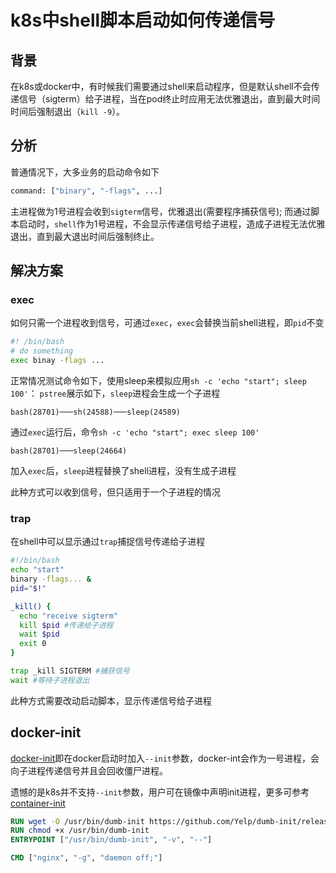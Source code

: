 # k8s中shell脚本启动如何传递信号


## 背景
在k8s或docker中，有时候我们需要通过shell来启动程序，但是默认shell不会传递信号（sigterm）给子进程，当在pod终止时应用无法优雅退出，直到最大时间时间后强制退出（`kill -9`）。
<!--more-->
## 分析
普通情况下，大多业务的启动命令如下
```bash
command: ["binary", "-flags", ...]
```
主进程做为1号进程会收到`sigterm`信号，优雅退出(需要程序捕获信号); 而通过脚本启动时，`shell`作为1号进程，不会显示传递信号给子进程，造成子进程无法优雅退出，直到最大退出时间后强制终止。

## 解决方案
### exec
如何只需一个进程收到信号，可通过`exec`，`exec`会替换当前shell进程，即`pid`不变
```bash
#! /bin/bash
# do something
exec binay -flags ...
```

正常情况测试命令如下，使用sleep来模拟应用`sh -c 'echo "start"; sleep 100'`：
`pstree`展示如下，`sleep`进程会生成一个子进程
```
bash(28701)───sh(24588)───sleep(24589)
```

通过`exec`运行后，命令`sh -c 'echo "start"; exec sleep 100'`
```
bash(28701)───sleep(24664)
```
加入`exec`后，`sleep`进程替换了shell进程，没有生成子进程

此种方式可以收到信号，但只适用于一个子进程的情况

### trap
在shell中可以显示通过`trap`捕捉信号传递给子进程
```bash
#!/bin/bash
echo "start"
binary -flags... &
pid="$!"

_kill() {
  echo "receive sigterm"
  kill $pid #传递给子进程
  wait $pid
  exit 0
}

trap _kill SIGTERM #捕获信号
wait #等待子进程退出
```

此种方式需要改动启动脚本，显示传递信号给子进程

## docker-init
[docker-init](https://docs.docker.com/engine/reference/run/#specify-an-init-process)即在docker启动时加入`--init`参数，docker-int会作为一号进程，会向子进程传递信号并且会回收僵尸进程。

遗憾的是k8s并不支持`--init`参数，用户可在镜像中声明init进程，更多可参考[container-init](./container-init.md)
```Dockerfile
RUN wget -O /usr/bin/dumb-init https://github.com/Yelp/dumb-init/releases/download/v1.2.2/dumb-init_1.2.2_amd64
RUN chmod +x /usr/bin/dumb-init
ENTRYPOINT ["/usr/bin/dumb-init", "-v", "--"]

CMD ["nginx", "-g", "daemon off;"]
```

